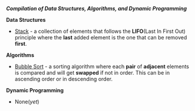 
***Compilation of Data Structures, Algorithms, and Dynamic Programming***

**Data Structures**
- [Stack](https://github.com/Dixboi/Data-Stuctures-and-Algorithms/tree/main/Data%20Structures/Stack) - a collection of elements that follows the **LIFO**(Last In First Out) principle where the **last** added element is the one that can be removed **first**.


**Algorithms**
- [Bubble Sort](https://github.com/Dixboi/Data-Stuctures-and-Algorithms/tree/main/Algorithms/Bubble%20Sort) - a sorting algorithm where each **pair** of **adjacent** elements is compared and will get **swapped** if not in order. This can be in ascending order or in descending order.

**Dynamic Programming**
- None(*yet*)
